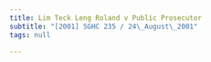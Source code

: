 ```yaml
---
title: Lim Teck Leng Roland v Public Prosecutor
subtitle: "[2001] SGHC 235 / 24\_August\_2001"
tags: null

---
```


